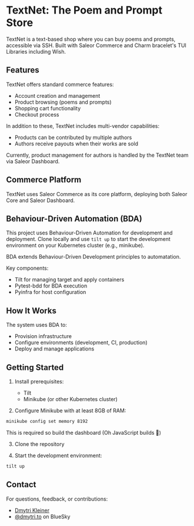 # TextNet: The Poem and Prompt Store

TextNet is a text-based shop where you can buy poems and prompts, accessible
via SSH. Built with Saleor Commerce and Charm bracelet's TUI Libraries
including Wish.

## Features

TextNet offers standard commerce features:
- Account creation and management
- Product browsing (poems and prompts)
- Shopping cart functionality
- Checkout process

In addition to these, TextNet includes multi-vendor capabilities:
- Products can be contributed by multiple authors
- Authors receive payouts when their works are sold

Currently, product management for authors is handled by the TextNet team via
Saleor Dashboard.

## Commerce Platform

TextNet uses Saleor Commerce as its core platform, deploying both Saleor Core
and Saleor Dashboard.

## Behaviour-Driven Automation (BDA)

This project uses Behaviour-Driven Automation for development and deployment.
Clone locally and use `tilt up` to start the development environment on your
Kubernetes cluster (e.g., minikube).

BDA extends Behaviour-Driven Development principles to automatation.

Key components:
- Tilt for managing target and apply containers
- Pytest-bdd for BDA execution
- Pyinfra for host configuration

## How It Works

The system uses BDA to:
- Provision infrastructure
- Configure environments (development, CI, production)
- Deploy and manage applications

## Getting Started

1. Install prerequisites:
   - Tilt
   - Minikube (or other Kubernetes cluster)

2. Configure Minikube with at least 8GB of RAM:
```bash
minikube config set memory 8192
```
This is required so build the dashboard (Oh JavaScript builds 🤦)

3. Clone the repository

4. Start the development environment:
```bash
tilt up
```

## Contact

For questions, feedback, or contributions:
- [Dmytri Kleiner](mailto:dev@dmytri.to)
- [@dmytri.to](https://bluesky.social/@dmytri.to) on BlueSky
